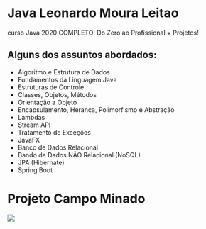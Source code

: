 # Java Leonardo Moura Leitao 
 curso Java 2020 COMPLETO: Do Zero ao Profissional + Projetos!
 
## Alguns dos assuntos abordados:

 - Algoritmo e Estrutura de Dados
 - Fundamentos da Linguagem Java
 - Estruturas de Controle
 - Classes, Objetos, Métodos
 - Orientação a Objeto
 - Encapsulamento, Herança, Polimorfismo e Abstração
 - Lambdas
 - Stream API
 - Tratamento de Exceções
 - JavaFX
 - Banco de Dados Relacional
 - Bando de Dados NÃO Relacional (NoSQL)
 - JPA (Hibernate)
 - Spring Boot


# Projeto Campo Minado

![](https://github.com/jonathanferreira33/Java_Udemy_LeonardoMouraLeitao/blob/main/campo-minado/Campo-minado-Java-c.gif)
